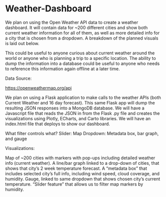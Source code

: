 # Weather-Dashboard
We plan on using the Open Weather API data to create a weather dashboard. It will contain data for ~200 different cities and show both current weather information for all of them, as well as more detailed info for a city that is chosen from a dropdown. A breakdown of the planned visuals is laid out below.

This could be useful to anyone curious about current weather around the world or anyone who is planning a trip to a specific location. The ability to dump the information into a database could be useful to anyone who needs to reference this information again offline at a later time. 



Data Source:

https://openweathermap.org/api

We plan on using a Flask application to make calls to the weather APIs (both Current Weather and 16 day forecast). This same Flask app will dump the resulting JSON responses into a MongoDB database. We will have a Javascript file that reads the JSON in from the Flask .py file and creates the visualizations using Plotly, ECharts, and Carto libraries. We will have an index.html file that deploys to show our dashboard.

What filter controls what?
Slider: Map
Dropdown: Metadata box, bar graph, and gauge

Visualizations:

Map of ~200 cities with markers with pop-ups including detailed weather info (current weather).
A line/bar graph linked to a drop-down of cities, that shows that city’s 2 week temperature forecast. 
A “metadata box” that includes selected city’s full info, including wind speed, cloud coverage, and humidity.
Gauge, linked to same dropdown that shows chosen city’s current temperature. 
“Slider feature” that allows us to filter map markers by humidity. 
